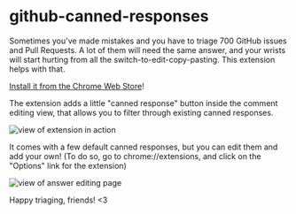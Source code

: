 # github-canned-responses

Sometimes you've made mistakes and you have to triage 700 GitHub issues and Pull Requests. A lot of them will need the same answer, and your wrists will start hurting from all the switch-to-edit-copy-pasting. This extension helps with that.

[Install it from the Chrome Web Store](https://chrome.google.com/webstore/detail/github-canned-responses/lhehmppafakahahobaibfcomknkhoina)!

The extension adds a little "canned response" button inside the
comment editing view, that allows you to filter through existing
canned responses.

![view of extension in action](https://cloud.githubusercontent.com/assets/1369170/12687384/7f0217d0-c684-11e5-94a2-9ffe80d6dc62.png>
)

It comes with a few default canned responses, but you can edit them and add your own! (To do so,
  go to chrome://extensions, and click on the "Options" link for the extension)

![view of answer editing page](https://cloud.githubusercontent.com/assets/1369170/12687433/c53c80e6-c684-11e5-8ec0-d915e5457ca2.png>
)

Happy triaging, friends! <3
